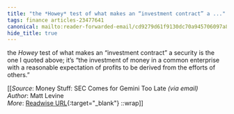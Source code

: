 ```yaml
---
title: "the *Howey* test of what makes an “investment contract” a ..."
tags: finance articles-23477641
canonical: mailto:reader-forwarded-email/cd9279d61f9130dc70a945706097a8a8
hide_title: true
---
```


the *Howey* test of what makes an “investment contract” a security is the one I quoted above; it’s “the investment of money in a common enterprise with a reasonable expectation of profits to be derived from the efforts of others.”


[[_Source_: Money Stuff: SEC Comes for Gemini Too Late _(via email)_<br>
_Author_: Matt Levine<br>
_More_: [Readwise URL](https://readwise.io/open/460037884){:target="_blank"}
::wrap]]